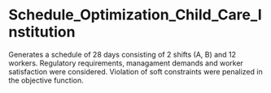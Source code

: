 # Schedule_Optimization_Child_Care_Institution
Generates a schedule of 28 days consisting of 2 shifts (A, B) and 12 workers. Regulatory requirements, managament demands and worker satisfaction were considered. Violation of soft constraints were penalized in the objective function.
